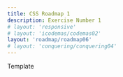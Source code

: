 ```yaml
---
title: CSS Roadmap 1
description: Exercise Number 1
# layout: 'responsive'
# layout: 'icodemas/codemas02'
layout: 'roadmap/roadmap06'
# layout: 'conquering/conquering04'
---
```


Template